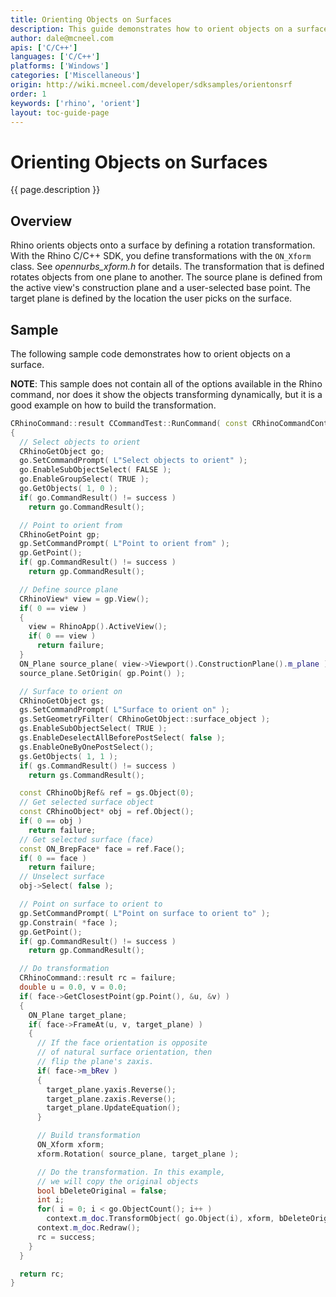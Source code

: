 ```yaml
---
title: Orienting Objects on Surfaces
description: This guide demonstrates how to orient objects on a surface using C/C++.
author: dale@mcneel.com
apis: ['C/C++']
languages: ['C/C++']
platforms: ['Windows']
categories: ['Miscellaneous']
origin: http://wiki.mcneel.com/developer/sdksamples/orientonsrf
order: 1
keywords: ['rhino', 'orient']
layout: toc-guide-page
---
```


# Orienting Objects on Surfaces

{{ page.description }}

## Overview

Rhino orients objects onto a surface by defining a rotation transformation.  With the Rhino C/C++ SDK, you define transformations with the `ON_Xform` class.  See *opennurbs_xform.h* for details.  The transformation that is defined rotates objects from one plane to another.  The source plane is defined from the active view's construction plane and a user-selected base point.  The target plane is defined by the location the user picks on the surface.

## Sample

The following sample code demonstrates how to orient objects on a surface.  

**NOTE**: This sample does not contain all of the options available in the Rhino command, nor does it show the objects transforming dynamically, but it is a good example on how to build the transformation.

```cpp
CRhinoCommand::result CCommandTest::RunCommand( const CRhinoCommandContext& context )
{
  // Select objects to orient
  CRhinoGetObject go;
  go.SetCommandPrompt( L"Select objects to orient" );
  go.EnableSubObjectSelect( FALSE );
  go.EnableGroupSelect( TRUE );
  go.GetObjects( 1, 0 );
  if( go.CommandResult() != success )
    return go.CommandResult();

  // Point to orient from
  CRhinoGetPoint gp;
  gp.SetCommandPrompt( L"Point to orient from" );
  gp.GetPoint();
  if( gp.CommandResult() != success )
    return gp.CommandResult();

  // Define source plane
  CRhinoView* view = gp.View();
  if( 0 == view )
  {
    view = RhinoApp().ActiveView();
    if( 0 == view )
      return failure;
  }
  ON_Plane source_plane( view->Viewport().ConstructionPlane().m_plane );
  source_plane.SetOrigin( gp.Point() );

  // Surface to orient on
  CRhinoGetObject gs;
  gs.SetCommandPrompt( L"Surface to orient on" );
  gs.SetGeometryFilter( CRhinoGetObject::surface_object );
  gs.EnableSubObjectSelect( TRUE );
  gs.EnableDeselectAllBeforePostSelect( false );
  gs.EnableOneByOnePostSelect();
  gs.GetObjects( 1, 1 );
  if( gs.CommandResult() != success )
    return gs.CommandResult();

  const CRhinoObjRef& ref = gs.Object(0);
  // Get selected surface object
  const CRhinoObject* obj = ref.Object();
  if( 0 == obj )
    return failure;
  // Get selected surface (face)
  const ON_BrepFace* face = ref.Face();
  if( 0 == face )
    return failure;
  // Unselect surface
  obj->Select( false );

  // Point on surface to orient to
  gp.SetCommandPrompt( L"Point on surface to orient to" );
  gp.Constrain( *face );
  gp.GetPoint();
  if( gp.CommandResult() != success )
    return gp.CommandResult();

  // Do transformation
  CRhinoCommand::result rc = failure;
  double u = 0.0, v = 0.0;
  if( face->GetClosestPoint(gp.Point(), &u, &v) )
  {
    ON_Plane target_plane;
    if( face->FrameAt(u, v, target_plane) )
    {
      // If the face orientation is opposite
      // of natural surface orientation, then
      // flip the plane's zaxis.
      if( face->m_bRev )
      {
        target_plane.yaxis.Reverse();
        target_plane.zaxis.Reverse();
        target_plane.UpdateEquation();
      }

      // Build transformation
      ON_Xform xform;
      xform.Rotation( source_plane, target_plane );

      // Do the transformation. In this example,
      // we will copy the original objects
      bool bDeleteOriginal = false;
      int i;
      for( i = 0; i < go.ObjectCount(); i++ )
        context.m_doc.TransformObject( go.Object(i), xform, bDeleteOriginal );
      context.m_doc.Redraw();
      rc = success;
    }
  }

  return rc;
}
```
